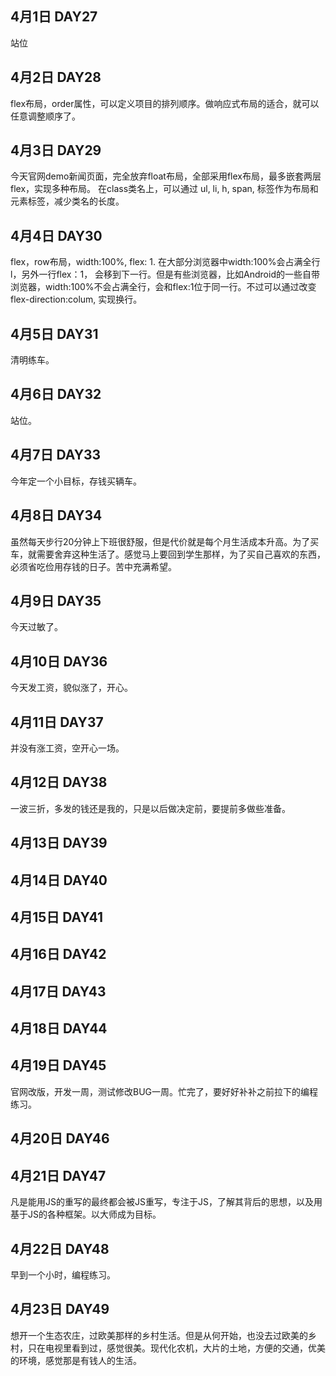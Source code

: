 4月1日 DAY27
---
站位

4月2日 DAY28
---
flex布局，order属性，可以定义项目的排列顺序。做响应式布局的适合，就可以任意调整顺序了。

4月3日 DAY29
---
今天官网demo新闻页面，完全放弃float布局，全部采用flex布局，最多嵌套两层flex，实现多种布局。
在class类名上，可以通过 ul, li, h, span, 标签作为布局和元素标签，减少类名的长度。 

4月4日 DAY30
---
flex，row布局，width:100%, flex: 1. 在大部分浏览器中width:100%会占满全行l，另外一行flex：1， 会移到下一行。但是有些浏览器，比如Android的一些自带浏览器，width:100%不会占满全行，会和flex:1位于同一行。不过可以通过改变flex-direction:colum, 实现换行。

4月5日 DAY31
---
清明练车。

4月6日 DAY32
---
站位。

4月7日 DAY33
---
今年定一个小目标，存钱买辆车。

4月8日 DAY34
---
虽然每天步行20分钟上下班很舒服，但是代价就是每个月生活成本升高。为了买车，就需要舍弃这种生活了。感觉马上要回到学生那样，为了买自己喜欢的东西，必须省吃俭用存钱的日子。苦中充满希望。

4月9日 DAY35
---
今天过敏了。

4月10日 DAY36
---
今天发工资，貌似涨了，开心。

4月11日 DAY37
---
并没有涨工资，空开心一场。

4月12日 DAY38
---
一波三折，多发的钱还是我的，只是以后做决定前，要提前多做些准备。

4月13日 DAY39
---

4月14日 DAY40
---

4月15日 DAY41
---

4月16日 DAY42
---

4月17日 DAY43
---

4月18日 DAY44
---

4月19日 DAY45
---
官网改版，开发一周，测试修改BUG一周。忙完了，要好好补补之前拉下的编程练习。

4月20日 DAY46
---

4月21日 DAY47
---
凡是能用JS的重写的最终都会被JS重写，专注于JS，了解其背后的思想，以及用基于JS的各种框架。以大师成为目标。

4月22日 DAY48
---
早到一个小时，编程练习。

4月23日 DAY49
---
想开一个生态农庄，过欧美那样的乡村生活。但是从何开始，也没去过欧美的乡村，只在电视里看到过，感觉很美。现代化农机，大片的土地，方便的交通，优美的环境，感觉那是有钱人的生活。